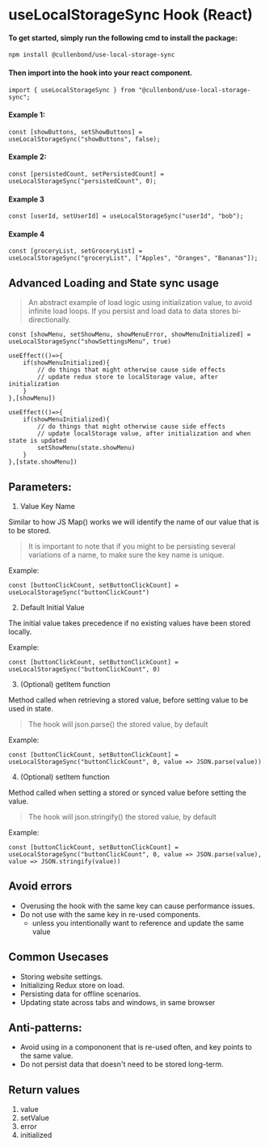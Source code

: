 # useLocalStorageSync Hook (React)

#### To get started, simply run the following cmd to install the package:

    npm install @cullenbond/use-local-storage-sync

#### Then import into the hook into your react component.

    import { useLocalStorageSync } from "@cullenbond/use-local-storage-sync";

#### Example 1:

    const [showButtons, setShowButtons] = useLocalStorageSync("showButtons", false);

#### Example 2:

    const [persistedCount, setPersistedCount] = useLocalStorageSync("persistedCount", 0);

#### Example 3

    const [userId, setUserId] = useLocalStorageSync("userId", "bob");

#### Example 4

    const [groceryList, setGroceryList] = useLocalStorageSync("groceryList", ["Apples", "Oranges", "Bananas"]);

## Advanced Loading and State sync usage

> An abstract example of load logic using initialization value, to avoid infinite load loops. If you persist and load data to data stores bi-directionally.

    const [showMenu, setShowMenu, showMenuError, showMenuInitialized] = useLocalStorageSync("showSettingsMenu", true)

    useEffect(()=>{
        if(showMenuInitialized){
            // do things that might otherwise cause side effects
            // update redux store to localStorage value, after initialization
        }
    },[showMenu])

    useEffect(()=>{
        if(showMenuInitialized){
            // do things that might otherwise cause side effects
            // update localStorage value, after initialization and when state is updated
            setShowMenu(state.showMenu)
        }
    },[state.showMenu])

## Parameters:

1. Value Key Name

Similar to how JS Map() works we will identify the name of our value that is to be stored.

> It is important to note that if you might to be persisting several variations of a name, to make sure the key name is unique.

Example:

    const [buttonClickCount, setButtonClickCount] = useLocalStorageSync("buttonClickCount")

2. Default Initial Value

The initial value takes precedence if no existing values have been stored locally.

Example:

    const [buttonClickCount, setButtonClickCount] = useLocalStorageSync("buttonClickCount", 0)

3. (Optional) getItem function

Method called when retrieving a stored value, before setting value to be used in state.

> The hook will json.parse() the stored value, by default

Example:

    const [buttonClickCount, setButtonClickCount] = useLocalStorageSync("buttonClickCount", 0, value => JSON.parse(value))

4. (Optional) setItem function

Method called when setting a stored or synced value before setting the value.

> The hook will json.stringify() the stored value, by default

Example:

    const [buttonClickCount, setButtonClickCount] = useLocalStorageSync("buttonClickCount", 0, value => JSON.parse(value), value => JSON.stringify(value))

## Avoid errors

- Overusing the hook with the same key can cause performance issues.
- Do not use with the same key in re-used components.
  - unless you intentionally want to reference and update the same value

## Common Usecases

- Storing website settings.
- Initializing Redux store on load.
- Persisting data for offline scenarios.
- Updating state across tabs and windows, in same browser

## Anti-patterns:

- Avoid using in a compononent that is re-used often, and key points to the same value.
- Do not persist data that doesn't need to be stored long-term.

## Return values

1. value
2. setValue
3. error
4. initialized

